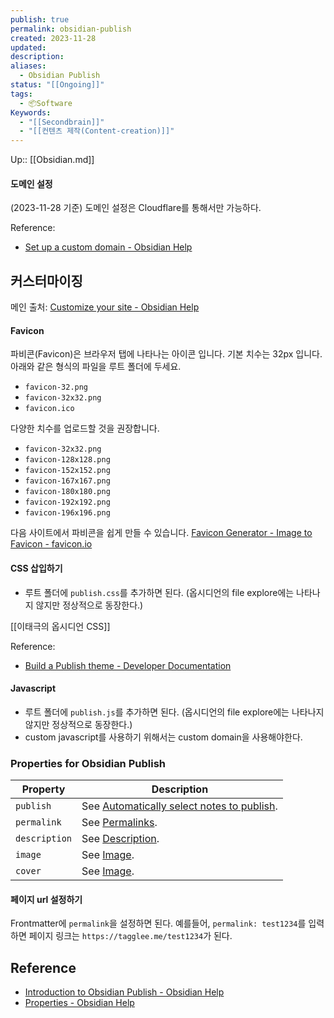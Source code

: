 ```yaml
---
publish: true
permalink: obsidian-publish
created: 2023-11-28
updated: 
description: 
aliases:
  - Obsidian Publish
status: "[[Ongoing]]"
tags:
  - 📦Software
Keywords:
  - "[[Secondbrain]]"
  - "[[컨텐츠 제작(Content-creation)]]"
---
```

Up:: [[Obsidian.md]]

#### 도메인 설정
(2023-11-28 기준)
도메인 설정은 Cloudflare를 통해서만 가능하다. 

Reference:
- [Set up a custom domain - Obsidian Help](https://help.obsidian.md/Obsidian+Publish/Set+up+a+custom+domain)

## 커스터마이징
메인 출처: [Customize your site - Obsidian Help](https://help.obsidian.md/Obsidian+Publish/Customize+your+site)

#### Favicon
파비콘(Favicon)은 브라우저 탭에 나타나는 아이콘 입니다. 
기본 치수는 32px 입니다. 아래와 같은 형식의 파일을 루트 폴더에 두세요. 
- `favicon-32.png`
- `favicon-32x32.png`
- `favicon.ico`

다양한 치수를 업로드할 것을 권장합니다.
- `favicon-32x32.png`
- `favicon-128x128.png`
- `favicon-152x152.png`
- `favicon-167x167.png`
- `favicon-180x180.png`
- `favicon-192x192.png`
- `favicon-196x196.png`

다음 사이트에서 파비콘을 쉽게 만들 수 있습니다. 
[Favicon Generator - Image to Favicon - favicon.io](https://favicon.io/favicon-converter/)

#### CSS 삽입하기
- 루트 폴더에 `publish.css`를 추가하면 된다. (옵시디언의 file explore에는 나타나지 않지만 정상적으로 동장한다.)

[[이태극의 옵시디언 CSS]]

Reference:
- [Build a Publish theme - Developer Documentation](https://docs.obsidian.md/Themes/Obsidian+Publish+themes/Build+a+Publish+theme)


#### Javascript
- 루트 폴더에 `publish.js`를 추가하면 된다. (옵시디언의 file explore에는 나타나지 않지만 정상적으로 동장한다.)
- custom javascript를 사용하기 위해서는 custom domain을 사용해야한다. 


### Properties for Obsidian Publish

|Property|Description|
|---|---|
|`publish`|See [Automatically select notes to publish](https://help.obsidian.md/Obsidian+Publish/Publish+and+unpublish+notes#Automatically%20select%20notes%20to%20publish).|
|`permalink`|See [Permalinks](https://help.obsidian.md/Obsidian+Publish/Publish+and+unpublish+notes#Permalinks).|
|`description`|See [Description](https://help.obsidian.md/Obsidian+Publish/Social+media+link+previews#Description).|
|`image`|See [Image](https://help.obsidian.md/Obsidian+Publish/Social+media+link+previews#Image).|
|`cover`|See [Image](https://help.obsidian.md/Obsidian+Publish/Social+media+link+previews#Image).|

#### 페이지 url 설정하기
Frontmatter에 `permalink`을 설정하면 된다. 
예를들어, `permalink: test1234`를 입력하면 페이지 링크는 `https://tagglee.me/test1234`가 된다. 

## Reference
- [Introduction to Obsidian Publish - Obsidian Help](https://help.obsidian.md/Obsidian+Publish/Introduction+to+Obsidian+Publish)
- [Properties - Obsidian Help](https://help.obsidian.md/Editing+and+formatting/Properties)